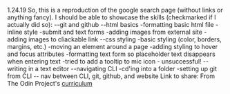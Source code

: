 1.24.19 So, this is a reproduction of the google search page (without links or anything fancy). I should be able to showcase the skills (checkmarked if I actually did so):
--git and github
--html basics
    -formatting basic html file
    -inline style
    -submit and text forms
    -adding images from external site
    -adding images to cliackable link
--css styling
    -basic styling (color, borders, margins, etc.)
    -moving an element around a page
    -adding styling to hover and focus attributes
    -formatting text form so placeholder text disappears when entering text
    -tried to add a tooltip to mic icon - unsuccessful!
--writing in a text editor
--navigating CLI
    -cd'ing into a folder
    -setting up git from CLI
-- nav between CLI, git, github, and website
Link to share:  From The Odin Project's [curriculum](http://www.theodinproject.com/courses/web-development-101/lessons/html-css)